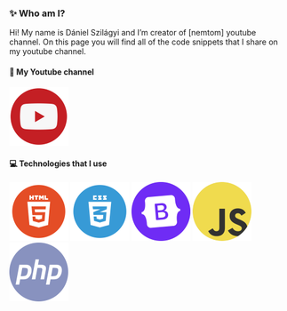 ### ✨ Who am I?
Hi! My name is Dániel Szilágyi and I’m creator of [nemtom] youtube channel. On this page you will find all of the code snippets that I share on my youtube channel.

#### 🔗 My Youtube channel
[![YouTube](./assets/tube.png)](https://www.youtube.com/@dszilagyi)

#### 💻 Technologies that I use
![HTML5](./assets/html.png) ![CSS3](./assets/css3.png) ![Bootstrap](./assets/bootstrap.png) ![JavaScript](./assets/js.png) ![PHP](./assets/php7.png) 
